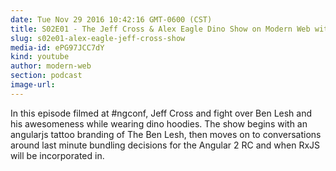 ```yaml
---
date: Tue Nov 29 2016 10:42:16 GMT-0600 (CST)
title: S02E01 - The Jeff Cross & Alex Eagle Dino Show on Modern Web with Ben Lesh
slug: s02e01-alex-eagle-jeff-cross-show
media-id: ePG97JCC7dY
kind: youtube
author: modern-web
section: podcast
image-url:
---
```

In this episode filmed at #ngconf, Jeff Cross and fight over Ben Lesh and his awesomeness while wearing dino hoodies. The show begins with an angularjs tattoo branding of The Ben Lesh, then moves on to conversations around last minute bundling decisions for the Angular 2 RC and when RxJS will be incorporated in.
